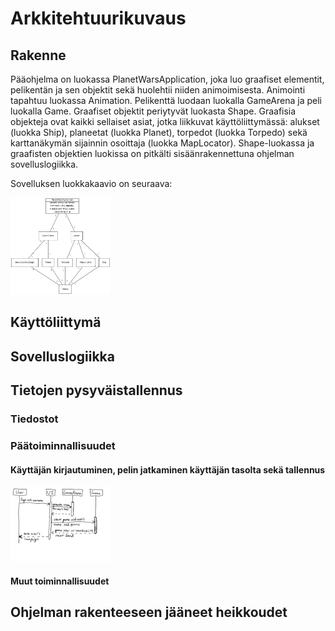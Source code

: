 # Arkkitehtuurikuvaus

## Rakenne
Pääohjelma on luokassa PlanetWarsApplication, joka luo graafiset elementit, pelikentän ja sen objektit sekä huolehtii niiden animoimisesta. Animointi tapahtuu luokassa Animation. Pelikenttä luodaan luokalla GameArena ja peli luokalla Game. Graafiset objektit periytyvät luokasta Shape. Graafisia objekteja ovat kaikki sellaiset asiat, jotka liikkuvat käyttöliittymässä: alukset (luokka Ship), planeetat (luokka Planet), torpedot (luokka Torpedo) sekä karttanäkymän sijainnin osoittaja (luokka MapLocator). Shape-luokassa ja graafisten objektien luokissa on pitkälti sisäänrakennettuna ohjelman sovelluslogiikka.

Sovelluksen luokkakaavio on seuraava:

<img src="https://github.com/Jakoviz/ot-harjoitustyo/blob/master/dokumentaatio/class_diagram.jpg" width="160">

## Käyttöliittymä


## Sovelluslogiikka


## Tietojen pysyväistallennus


### Tiedostot


### Päätoiminnallisuudet
#### Käyttäjän kirjautuminen, pelin jatkaminen käyttäjän tasolta sekä tallennus

<img src="https://github.com/Jakoviz/ot-harjoitustyo/blob/master/dokumentaatio/sekvenssikaavio.jpg" width="160">

#### Muut toiminnallisuudet

## Ohjelman rakenteeseen jääneet heikkoudet
